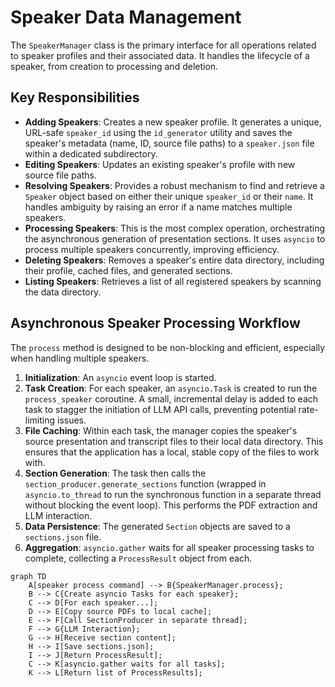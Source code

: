 # Speaker Data Management

The `SpeakerManager` class is the primary interface for all operations related to speaker profiles and their associated data. It handles the lifecycle of a speaker, from creation to processing and deletion.

## Key Responsibilities

-   **Adding Speakers**: Creates a new speaker profile. It generates a unique, URL-safe `speaker_id` using the `id_generator` utility and saves the speaker's metadata (name, ID, source file paths) to a `speaker.json` file within a dedicated subdirectory.
-   **Editing Speakers**: Updates an existing speaker's profile with new source file paths.
-   **Resolving Speakers**: Provides a robust mechanism to find and retrieve a `Speaker` object based on either their unique `speaker_id` or their `name`. It handles ambiguity by raising an error if a name matches multiple speakers.
-   **Processing Speakers**: This is the most complex operation, orchestrating the asynchronous generation of presentation sections. It uses `asyncio` to process multiple speakers concurrently, improving efficiency.
-   **Deleting Speakers**: Removes a speaker's entire data directory, including their profile, cached files, and generated sections.
-   **Listing Speakers**: Retrieves a list of all registered speakers by scanning the data directory.

## Asynchronous Speaker Processing Workflow

The `process` method is designed to be non-blocking and efficient, especially when handling multiple speakers.

1.  **Initialization**: An `asyncio` event loop is started.
2.  **Task Creation**: For each speaker, an `asyncio.Task` is created to run the `process_speaker` coroutine. A small, incremental delay is added to each task to stagger the initiation of LLM API calls, preventing potential rate-limiting issues.
3.  **File Caching**: Within each task, the manager copies the speaker's source presentation and transcript files to their local data directory. This ensures that the application has a local, stable copy of the files to work with.
4.  **Section Generation**: The task then calls the `section_producer.generate_sections` function (wrapped in `asyncio.to_thread` to run the synchronous function in a separate thread without blocking the event loop). This performs the PDF extraction and LLM interaction.
5.  **Data Persistence**: The generated `Section` objects are saved to a `sections.json` file.
6.  **Aggregation**: `asyncio.gather` waits for all speaker processing tasks to complete, collecting a `ProcessResult` object from each.

```mermaid
graph TD
    A[speaker process command] --> B{SpeakerManager.process};
    B --> C{Create asyncio Tasks for each speaker};
    C --> D[For each speaker...];
    D --> E[Copy source PDFs to local cache];
    E --> F[Call SectionProducer in separate thread];
    F --> G{LLM Interaction};
    G --> H[Receive section content];
    H --> I[Save sections.json];
    I --> J[Return ProcessResult];
    C --> K[asyncio.gather waits for all tasks];
    K --> L[Return list of ProcessResults];
```